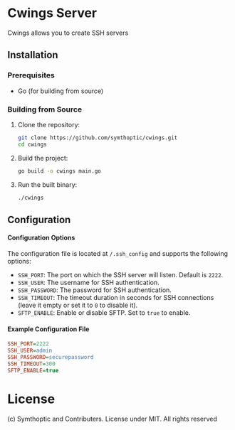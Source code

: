 # Cwings Server
Cwings allows you to create SSH servers

## Installation

### Prerequisites

- Go (for building from source)

### Building from Source

1. Clone the repository:
    ```sh
    git clone https://github.com/symthoptic/cwings.git
    cd cwings
    ```

2. Build the project:
    ```sh
    go build -o cwings main.go
    ```

3. Run the built binary:
    ```sh
    ./cwings
    ```

## Configuration

#### Configuration Options

The configuration file is located at `/.ssh_config` and supports the following options:

- `SSH_PORT`: The port on which the SSH server will listen. Default is `2222`.
- `SSH_USER`: The username for SSH authentication.
- `SSH_PASSWORD`: The password for SSH authentication.
- `SSH_TIMEOUT`: The timeout duration in seconds for SSH connections (leave it empty or set it to `0` to disable it).
- `SFTP_ENABLE`: Enable or disable SFTP. Set to `true` to enable.

#### Example Configuration File

```ini
SSH_PORT=2222
SSH_USER=admin
SSH_PASSWORD=securepassword
SSH_TIMEOUT=300
SFTP_ENABLE=true
```

# License
(c) Symthoptic and Contributers. License under MIT. All rights reserved

